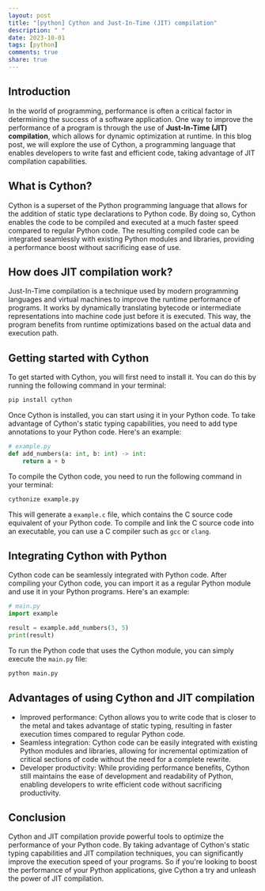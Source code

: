 ```yaml
---
layout: post
title: "[python] Cython and Just-In-Time (JIT) compilation"
description: " "
date: 2023-10-01
tags: [python]
comments: true
share: true
---
```


## Introduction
In the world of programming, performance is often a critical factor in determining the success of a software application. One way to improve the performance of a program is through the use of **Just-In-Time (JIT) compilation**, which allows for dynamic optimization at runtime. In this blog post, we will explore the use of Cython, a programming language that enables developers to write fast and efficient code, taking advantage of JIT compilation capabilities.

## What is Cython?
Cython is a superset of the Python programming language that allows for the addition of static type declarations to Python code. By doing so, Cython enables the code to be compiled and executed at a much faster speed compared to regular Python code. The resulting compiled code can be integrated seamlessly with existing Python modules and libraries, providing a performance boost without sacrificing ease of use.

## How does JIT compilation work?
Just-In-Time compilation is a technique used by modern programming languages and virtual machines to improve the runtime performance of programs. It works by dynamically translating bytecode or intermediate representations into machine code just before it is executed. This way, the program benefits from runtime optimizations based on the actual data and execution path.

## Getting started with Cython
To get started with Cython, you will first need to install it. You can do this by running the following command in your terminal:
```bash
pip install cython
```

Once Cython is installed, you can start using it in your Python code. To take advantage of Cython's static typing capabilities, you need to add type annotations to your Python code. Here's an example:

```python
# example.py
def add_numbers(a: int, b: int) -> int:
    return a + b
```

To compile the Cython code, you need to run the following command in your terminal:

```bash
cythonize example.py
```

This will generate a `example.c` file, which contains the C source code equivalent of your Python code. To compile and link the C source code into an executable, you can use a C compiler such as `gcc` or `clang`.

## Integrating Cython with Python
Cython code can be seamlessly integrated with Python code. After compiling your Cython code, you can import it as a regular Python module and use it in your Python programs. Here's an example:

```python
# main.py
import example

result = example.add_numbers(3, 5)
print(result)
```

To run the Python code that uses the Cython module, you can simply execute the `main.py` file:

```bash
python main.py
```

## Advantages of using Cython and JIT compilation
- Improved performance: Cython allows you to write code that is closer to the metal and takes advantage of static typing, resulting in faster execution times compared to regular Python code.
- Seamless integration: Cython code can be easily integrated with existing Python modules and libraries, allowing for incremental optimization of critical sections of code without the need for a complete rewrite.
- Developer productivity: While providing performance benefits, Cython still maintains the ease of development and readability of Python, enabling developers to write efficient code without sacrificing productivity.

## Conclusion
Cython and JIT compilation provide powerful tools to optimize the performance of your Python code. By taking advantage of Cython's static typing capabilities and JIT compilation techniques, you can significantly improve the execution speed of your programs. So if you're looking to boost the performance of your Python applications, give Cython a try and unleash the power of JIT compilation.